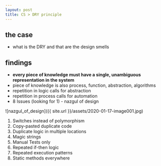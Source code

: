 ```yaml
---
layout: post
title: CS > DRY principle
---
```

## the case	
* what is the DRY and that are the design smells

## findings
* **every piece of knowledge must have a single, unambiguous representation in the system**
* piece of knowledge is also process, function, abstraction, algorithms
* repetition in logic calls for abstraction
* repetition in process calls for automation
* 8 Issues (looking for 1) - nazgul of design
 
![nazgul_of_design]({{ site.url }}/assets/2020-01-17-image001.jpg)
 
1.	Switches instead of polymorphism
2.	Copy-pasted duplicate code
3.	Duplicate logic in multiple locations
4.	Magic strings
5.	Manual Tests only
6.	Repeated if-then logic
7.	Repeated execution patterns
8.	Static methods everywhere

